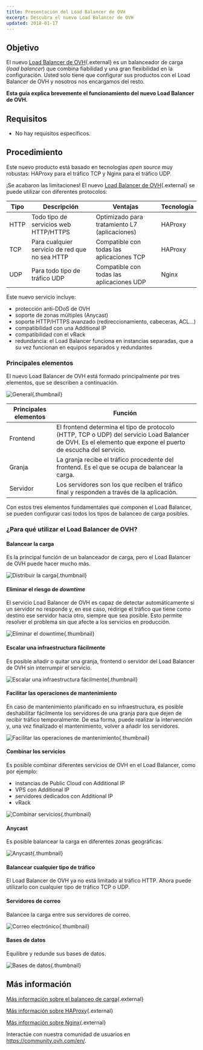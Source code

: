 ```yaml
---
title: Presentación del Load Balancer de OVH
excerpt: Descubra el nuevo Load Balancer de OVH
updated: 2018-01-17
---
```


## Objetivo

El nuevo [Load Balancer de OVH](https://www.ovh.es/soluciones/load-balancer/){.external} es un balanceador de carga (*load balancer*) que combina fiabilidad y una gran flexibilidad en la configuración. Usted solo tiene que configurar sus productos con el Load Balancer de OVH y nosotros nos encargamos del resto.

**Esta guía explica brevemente el funcionamiento del nuevo Load Balancer de OVH.**

## Requisitos

- No hay requisitos específicos.

## Procedimiento

 
Este nuevo producto está basado en tecnologías *open source* muy robustas: HAProxy para el tráfico TCP y Nginx para el tráfico UDP.

¡Se acabaron las limitaciones! El nuevo [Load Balancer de OVH](https://www.ovh.es/soluciones/load-balancer/){.external} se puede utilizar con diferentes protocolos:

|Tipo|Descripción|Ventajas|Tecnología|
|---|---|---|---|
|HTTP|Todo tipo de servicios web HTTP/HTTPS|Optimizado para tratamiento L7 (aplicaciones)|HAProxy|
|TCP|Para cualquier servicio de red que no sea HTTP|Compatible con todas las aplicaciones TCP|HAProxy|
|UDP|Para todo tipo de tráfico UDP|Compatible con todas las aplicaciones UDP|Nginx|

Este nuevo servicio incluye:

- protección anti-DDoS de OVH
- soporte de zonas múltiples (Anycast)
- soporte HTTP/HTTPS avanzado (redireccionamiento, cabeceras, ACL...)
- compatibilidad con una Additional IP
- compatibilidad con el vRack
- redundancia: el Load Balancer funciona en instancias separadas, que a su vez funcionan en equipos separados y redundantes

### Principales elementos

El nuevo Load Balancer de OVH está formado principalmente por tres elementos, que se describen a continuación.

![General](diag_gen.png){.thumbnail}

|Principales elementos|Función|
|---|---|
|Frontend|El frontend determina el tipo de protocolo (HTTP, TCP o UDP) del servicio Load Balancer de OVH. Es el elemento que expone el puerto de escucha del servicio.|
|Granja|La granja recibe el tráfico procedente del frontend. Es el que se ocupa de balancear la carga.|
|Servidor|Los servidores son los que reciben el tráfico final y responden a través de la aplicación.|

Con estos tres elementos fundamentales que componen el Load Balancer, se pueden configurar casi todos los tipos de balanceo de carga posibles.

### ¿Para qué utilizar el Load Balancer de OVH?

#### Balancear la carga

Es la principal función de un balanceador de carga, pero el Load Balancer de OVH puede hacer mucho más.  

![Distribuir la carga](distribute_load.png){.thumbnail}

#### Eliminar el riesgo de *downtime*

El servicio Load Balancer de OVH es capaz de detectar automáticamente si un servidor no responde y, en ese caso, redirige el tráfico que tiene como destino ese servidor hacia otro, siempre que sea posible. Esto permite resolver el problema sin que afecte a los servicios en producción. 

![Eliminar el downtime](eliminate_downtimes.png){.thumbnail}

#### Escalar una infraestructura fácilmente

Es posible añadir o quitar una granja, frontend o servidor del Load Balancer de OVH sin interrumpir el servicio.

![Escalar una infraestructura fácilmente](facilitate_maintenance.png){.thumbnail}

#### Facilitar las operaciones de mantenimiento

En caso de mantenimiento planificado en su infraestructura, es posible deshabilitar fácilmente los servidores de una granja para que dejen de recibir tráfico temporalmente. De esa forma, puede realizar la intervención y, una vez finalizado el mantenimiento, volver a añadir los servidores.

![Facilitar las operaciones de mantenimiento](scale_easily.png){.thumbnail}

#### Combinar los servicios

Es posible combinar diferentes servicios de OVH en el Load Balancer, como por ejemplo:

- instancias de Public Cloud con Additional IP
- VPS con Additional IP
- servidores dedicados con Additional IP
- vRack

![Combinar servicios](mix_and_match.png){.thumbnail}

#### Anycast

Es posible balancear la carga en diferentes zonas geográficas.

![Anycast](anycast.png){.thumbnail}

#### Balancear cualquier tipo de tráfico

El Load Balancer de OVH ya no está limitado al tráfico HTTP. Ahora puede utilizarlo con cualquier tipo de tráfico TCP o UDP.

#### Servidores de correo

Balancee la carga entre sus servidores de correo.

![Correo electrónico](mail.png){.thumbnail}

#### Bases de datos

Equilibre y redunde sus bases de datos. 

![Bases de datos](database.png){.thumbnail}

## Más información

[Más información sobre el balanceo de carga](https://es.wikipedia.org/wiki/Balanceador_de_carga){.external}

[Más información sobre HAProxy](http://www.haproxy.org/#desc){.external}

[Más información sobre Nginx](https://es.wikipedia.org/wiki/Nginx){.external}

Interactúe con nuestra comunidad de usuarios en <https://community.ovh.com/en/>.
